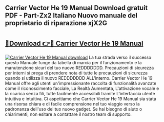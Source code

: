 ## Carrier Vector He 19 Manual Download gratuit PDF - Part-Zx2 Italiano Nuovo manuale del proprietario di riparazione xjX2G

# <h2><a href="http://dff8f3.blite.top/?on=Carrier+Vector+He+19+Manual">🔗Download 👉🔴 Carrier Vector He 19 Manual</a></h2>

[![Carrier Vector He 19 Manual download](https://i.imgur.com/lujVjoI.png)](http://dff8f3.blite.top/?on=Carrier+Vector+He+19+Manual)
La tua strada verso il successo questo Manuale funge da tabella di marcia per il funzionamento e la manutenzione sicuri del tuo nuovo REDDDDDDD. Precauzioni di sicurezza per interni si prega di prendere nota di tutte le precauzioni di sicurezza quando si utilizza il nuovo REDDDDDDD ALL'interno. Carrier Vector He 19 Manual offre agli utenti un'impressionante raccolta di funzionalità avanzate come il riconoscimento facciale, La Realtà Aumentata, L'attivazione vocale e la ricarica senza fili, tutte facilmente accessibili tramite L'interfaccia utente intuitiva e intuitiva. Ci aspettiamo che Carrier Vector He 19 Manual sia stata una risorsa chiara e di facile comprensione nel tuo viaggio verso la padronanza dell'uso del tuo nuovo gadget. Se hai bisogno di aiuto o chiarimenti, non esitare a contattare il nostro team di supporto.
